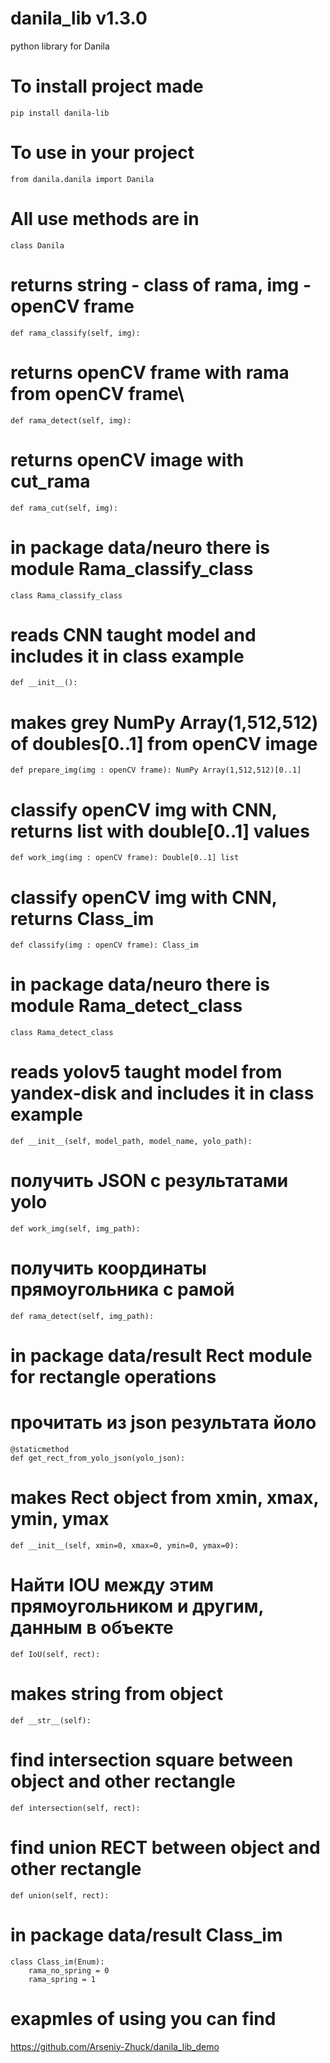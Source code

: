 # danila_lib v1.3.0
 python library for Danila

# To install project made 
    pip install danila-lib


# To use in your project 
    from danila.danila import Danila

# All use methods are in 
    class Danila

# returns string - class of rama, img - openCV frame
    def rama_classify(self, img):

# returns openCV frame with rama from openCV frame\
    def rama_detect(self, img):

# returns openCV image with cut_rama
    def rama_cut(self, img):

# in package data/neuro there is module Rama_classify_class
    class Rama_classify_class

# reads CNN taught model and includes it in class example
    def __init__():

# makes grey NumPy Array(1,512,512) of doubles[0..1] from openCV image
    def prepare_img(img : openCV frame): NumPy Array(1,512,512)[0..1]

# classify openCV img with CNN, returns list with double[0..1] values 
    def work_img(img : openCV frame): Double[0..1] list

# classify openCV img with CNN, returns Class_im
    def classify(img : openCV frame): Class_im

# in package data/neuro there is module Rama_detect_class
    class Rama_detect_class
# reads yolov5 taught model from yandex-disk and includes it in class example
    def __init__(self, model_path, model_name, yolo_path):
# получить JSON с результатами yolo
    def work_img(self, img_path):
# получить координаты прямоугольника с рамой
    def rama_detect(self, img_path):
# in package data/result Rect module for rectangle operations
# прочитать из json результата йоло
    @staticmethod
    def get_rect_from_yolo_json(yolo_json):
# makes Rect object from xmin, xmax, ymin, ymax
    def __init__(self, xmin=0, xmax=0, ymin=0, ymax=0):
# Найти IOU между этим прямоугольником и другим, данным в объекте
    def IoU(self, rect):
# makes string from object
    def __str__(self):

# find intersection square between object and other rectangle
    def intersection(self, rect):
# find union RECT between object and other rectangle
    def union(self, rect):
# in package data/result Class_im
    class Class_im(Enum):
        rama_no_spring = 0
        rama_spring = 1


# exapmles of using you can find 
https://github.com/Arseniy-Zhuck/danila_lib_demo